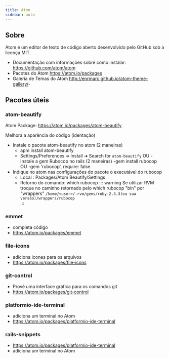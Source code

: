 ```yaml
---
title: Atom
sidebar: auto
---
```

## Sobre

Atom é um editor de texto de código aberto desenvolvido pelo GitHub sob a licença MIT.
-   Documentação com informações sobre como instalar: <https://github.com/atom/atom>
-   Pacotes do Atom <https://atom.io/packages>
-   Galeria de Temas do Atom <http://enrmarc.github.io/atom-theme-gallery/>-

## Pacotes úteis

### atom-beautify

Atom Package: <https://atom.io/packages/atom-beautify>

Melhora a aparência do código (identação)

- Instale o pacote atom-beautify  no atom (2 maneiras)
    - apm install atom-beautify
    - Settings/Preferences ➔ Install ➔ Search for `atom-beautify` OU
-Instale a gem Rubocop no rails  (2 maneiras)
        -gem install rubocop   OU
        -gem 'rubocop', require: false
- Indique no atom nas configurações do pacote o executável do rubocop
    - Local : Packages/Atom Beautify/Settings
    - Retorno do comando: which rubocop
    ::: warning
    Se utilizar RVM troque no caminho
    retornado pelo which rubocop "bin" por "wrappers"
     `/home/<user>/.rvm/gems/ruby-2.3.3(ou sua versão)/wrappers/rubocop`    
    :::

### emmet
- completa código
- <https://atom.io/packages/emmet>

### file-icons
- adiciona icones para os arquivos
- <https://atom.io/packages/file-icons>

### git-control
- Provê uma interface gráfica para os comandos git
- <https://atom.io/packages/git-control>

### platformio-ide-terminal
- adiciona um terminal no Atom
- <https://atom.io/packages/platformio-ide-terminal>

### rails-snippets
- <https://atom.io/packages/platformio-ide-terminal>
- adiciona um terminal no Atom
